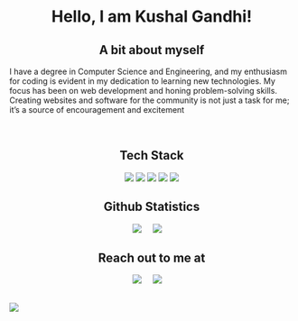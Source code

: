 <h1 align="center"> Hello, I am Kushal Gandhi!</h1>

<h2 align="center">A bit about myself</h2>
<p>I have a degree in Computer Science and Engineering, and my enthusiasm for coding is evident in my dedication
to learning new technologies. My focus has been on web development and honing problem-solving skills. Creating
websites and software for the community is not just a task for me; it’s a source of encouragement and excitement  
 </p>

<br>

<h2 align="center"> Tech Stack</h2>
<p align="center"> 
<img src="https://img.shields.io/badge/Python-3776AB?style=for-the-badge&logo=python&logoColor=white">
<img src="https://img.shields.io/badge/JavaScript-323330?style=for-the-badge&logo=javascript&logoColor=F7DF1E">
<img src="https://img.shields.io/badge/Java-ED8B00?style=for-the-badge&logo=java&logoColor=white">
<img src="https://img.shields.io/badge/C%2B%2B-00599C?style=for-the-badge&logo=c%2B%2B&logoColor=white">
<img src="https://img.shields.io/badge/Git-F05032?style=for-the-badge&logo=git&logoColor=white">
</p>

<h2 align="center">Github Statistics </h2>
<p align="center">
<img src="https://github-readme-stats.vercel.app/api?username=kushalgandhi26&show_icons=true&theme=radical">&nbsp;&nbsp;&nbsp;&nbsp;
<img src="https://github-readme-stats.vercel.app/api/top-langs/?username=kushalgandhi26&layout=compact">&nbsp;&nbsp;&nbsp;&nbsp;
</p>

<h2 align="center">Reach out to me at</h2>
<p align="center">
  <a target="_blank"href="https://www.linkedin.com/in/kushal-gandhi-02b5811a1/"><img src="https://img.shields.io/badge/linkedin-%230077B5.svg?&style=for-the-badge&logo=linkedin&logoColor=white" /></a>&nbsp;&nbsp;&nbsp;&nbsp;
  <a href="mailto:kushalgandhi2601@gmail.com"><img src="https://img.shields.io/badge/gmail-%23D14836.svg?&style=for-the-badge&logo=gmail&logoColor=white" /></a>&nbsp;&nbsp;&nbsp;&nbsp;
</p>
<br>
<img src="https://komarev.com/ghpvc/?username=kushalgandhi26&style=flat-square">

<!---
- 👋 Hi, I’m @kushalgandhi26
- 👀 I’m interested in ...
- 🌱 I’m currently learning ...
- 💞️ I’m looking to collaborate on ...
- 📫 How to reach me ...

kushalgandhi26/kushalgandhi26 is a ✨ special ✨ repository because its `README.md` (this file) appears on your GitHub profile.
You can click the Preview link to take a look at your changes.
--->
